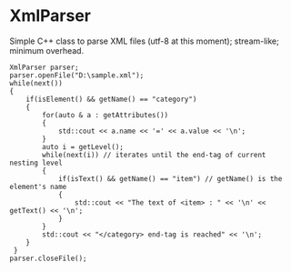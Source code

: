 # XmlParser
Simple C++ class to parse XML files (utf-8 at this moment); stream-like; minimum overhead.

    XmlParser parser;
    parser.openFile("D:\sample.xml");
    while(next())
    {
        if(isElement() && getName() == "category")
        {
            for(auto & a : getAttributes())
            { 
                std::cout << a.name << '=' << a.value << '\n';
            }
            auto i = getLevel();
            while(next(i)) // iterates until the end-tag of current nesting level
            {
                if(isText() && getName() == "item") // getName() is the element's name
                {
                    std::cout << "The text of <item> : " << '\n' << getText() << '\n';
                }
            }
            std::cout << "</category> end-tag is reached" << '\n';
        }
     }
    parser.closeFile(); 
